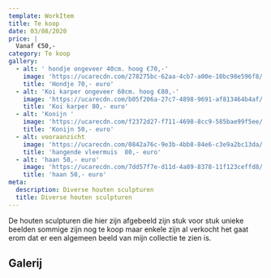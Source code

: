 ```yaml
---
template: WorkItem
title: Te koop
date: 03/08/2020
price: |
  Vanaf €50,-
category: Te koop
gallery:
  - alt: ' hondje ongeveer 40cm. hoog €70,-'
    image: 'https://ucarecdn.com/278275bc-62aa-4cb7-a00e-10bc98e596f8/'
    title: 'Hondje 70,- euro'
  - alt: 'Koi karper ongeveer 60cm. hoog €80,-'
    image: 'https://ucarecdn.com/b05f206a-27c7-4898-9691-af813464b4af/'
    title: 'Koi karper 80,- euro'
  - alt: 'Konijn '
    image: 'https://ucarecdn.com/f2372d27-f711-4698-8cc9-585bae99f5ee/'
    title: 'Konijn 50,- euro'
  - alt: vooraanzicht
    image: 'https://ucarecdn.com/0842a76c-9e3b-4bb8-84e6-c3e9a2bc13da/'
    title: 'hangende vleermuis  80,- euro'
  - alt: 'haan 50,- euro'
    image: 'https://ucarecdn.com/7dd57f7e-d11d-4a89-8378-11f123ceffd8/'
    title: 'haan 50,- euro'
meta:
  description: Diverse houten sculpturen
  title: Diverse houten sculpturen
---
```

De houten sculpturen die hier zijn afgebeeld zijn stuk voor stuk unieke beelden sommige zijn nog te koop maar enkele zijn al verkocht het gaat erom dat  er een algemeen beeld van mijn collectie te zien is. 

## Galerij
